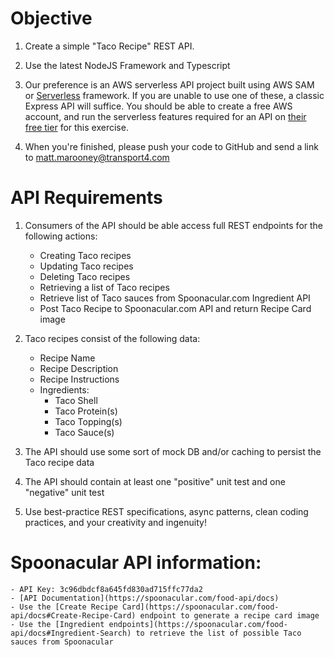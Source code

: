 # Objective

1. Create a simple "Taco Recipe" REST API. 

2. Use the latest NodeJS Framework and Typescript

3. Our preference is an AWS serverless API project built using AWS SAM or [Serverless](https://www.serverless.com/) framework.  If you are unable to use one of these, a classic Express API will suffice.  You should be able to create a free AWS account, and run the serverless features required for an API on [their free tier](https://aws.amazon.com/free/?all-free-tier.sort-by=item.additionalFields.SortRank&all-free-tier.sort-order=asc&awsf.Free%20Tier%20Categories=categories%23serverless) for this exercise.

4.  When you're finished, please push your code to GitHub and send a link to matt.marooney@transport4.com
 
# API Requirements

1. Consumers of the API should be able access full REST endpoints for the following actions:
    - Creating Taco recipes 
    - Updating Taco recipes
    - Deleting Taco recipes
    - Retrieving a list of Taco recipes
    - Retrieve list of Taco sauces from Spoonacular.com Ingredient API
    - Post Taco Recipe to Spoonacular.com API and return Recipe Card image

2. Taco recipes consist of the following data:
    - Recipe Name
    - Recipe Description
    - Recipe Instructions
    - Ingredients:
        - Taco Shell
        - Taco Protein(s)
        - Taco Topping(s)
        - Taco Sauce(s)

3. The API should use some sort of mock DB and/or caching to persist the Taco recipe data

4. The API should contain at least one "positive" unit test and one "negative" unit test

5. Use best-practice REST specifications, async patterns, clean coding practices, and your creativity and ingenuity!

# Spoonacular API information:
  
    - API Key: 3c96dbdcf8a645fd830ad715ffc77da2
    - [API Documentation](https://spoonacular.com/food-api/docs)
    - Use the [Create Recipe Card](https://spoonacular.com/food-api/docs#Create-Recipe-Card) endpoint to generate a recipe card image 
    - Use the [Ingredient endpoints](https://spoonacular.com/food-api/docs#Ingredient-Search) to retrieve the list of possible Taco sauces from Spoonacular 



